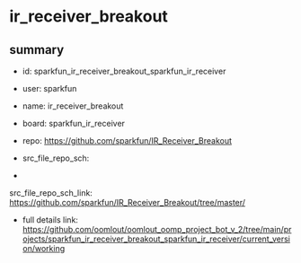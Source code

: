 # ir_receiver_breakout
 
## summary 
* id: sparkfun_ir_receiver_breakout_sparkfun_ir_receiver
* user: sparkfun
* name: ir_receiver_breakout
* board: sparkfun_ir_receiver
* repo: https://github.com/sparkfun/IR_Receiver_Breakout



* src_file_repo_sch: 
*
 src_file_repo_sch_link: https://github.com/sparkfun/IR_Receiver_Breakout/tree/master/
* full details link: https://github.com/oomlout/oomlout_oomp_project_bot_v_2/tree/main/projects/sparkfun_ir_receiver_breakout_sparkfun_ir_receiver/current_version/working  






